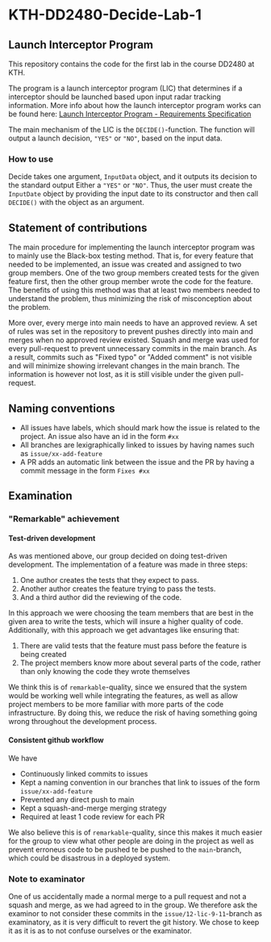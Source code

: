 # KTH-DD2480-Decide-Lab-1
## Launch Interceptor Program
This repository contains the code for the first lab in the course DD2480 at KTH. 

The program is a launch interceptor program (LIC) that determines if a interceptor should be launched based upon input radar tracking information. More info about how the launch interceptor program works can be found here: [Launch Interceptor Program - Requirements Specification](./Launch%20Interceptor%20Program%20-%20Requirements%20Specification.pdf)

The main mechanism of the LIC is the `DECIDE()`-function. The function will output a launch decision, `"YES"` or `"NO"`, based on the input data.

### How to use
Decide takes one argument, `InputData` object, and it outputs its decision to the standard output Either a `"YES"` or `"NO"`.
Thus, the user must create the `InputDate` object by providing the input date to its constructor and then call `DECIDE()` with the object as an argument.

## Statement of contributions
The main procedure for implementing the launch interceptor program was to mainly use the Black-box testing method. That is, for every feature that needed to be implemented, an issue was created and assigned to two group members. One of the two group members created tests for the given feature first, then the other group member wrote the code for the feature. The benefits of using this method was that at least two members needed to understand the problem, thus minimizing the risk of misconception about the problem.

More over, every merge into main needs to have an approved review. A set of rules was set in the repository to prevent pushes directly into main and merges when no approved review existed. Squash and merge was used for every pull-request to prevent unnecessary commits in the main branch. As a result, commits such as "Fixed typo" or "Added comment" is not visible and will minimize showing irrelevant changes in the main branch. The information is however not lost, as it is still visible under the given pull-request.

## Naming conventions
* All issues have labels, which should mark how the issue is related to the project. An issue also have an id in the form `#xx`
* All branches are lexigraphically linked to issues by having names such as `issue/xx-add-feature`
* A PR adds an automatic link between the issue and the PR by having a commit message in the form `Fixes #xx`

## Examination

### "Remarkable" achievement

#### Test-driven development
As was mentioned above, our group decided on doing test-driven development. The implementation of a feature was made in three steps:

1. One author creates the tests that they expect to pass.
2. Another author creates the feature trying to pass the tests.
3. And a third author did the reviewing of the code.

In this approach we were choosing the team members that are best in the given area to write the tests, which will insure a higher quality of code.
Additionally, with this approach we get advantages like ensuring that:

1. There are valid tests that the feature must pass before the feature is being created
2. The project members know more about several parts of the code, rather than only knowing the code they wrote themselves

We think this is of `remarkable`-quality, since we ensured that the system would be working well while integrating the features, as well as allow project members to be more familiar with more parts of the code infrastructure. By doing this, we reduce the risk of having something going wrong throughout the development process. 

#### Consistent github workflow
We have
* Continuously linked commits to issues
* Kept a naming convention in our branches that link to issues of the form `issue/xx-add-feature`
* Prevented any direct push to main
* Kept a squash-and-merge merging strategy
* Required at least 1 code review for each PR

We also believe this is of `remarkable`-quality, since this makes it much easier for the group to view what other people are doing in the project as well as prevent erroneus code to be pushed te be pushed to the `main`-branch, which could be disastrous in a deployed system.

### Note to examinator
One of us accidentally made a normal merge to a pull request and not a squash and merge, as we had agreed to in the group. We therefore ask the examinor to not consider these commits in the `issue/12-lic-9-11`-branch as examinatory, as it is very difficult to revert the git history. We chose to keep it as it is as to not confuse ourselves or the examinator.